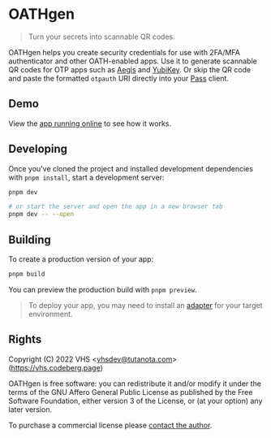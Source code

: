 # OATHgen

> Turn your secrets into scannable QR codes.

OATHgen helps you create security credentials for use with 2FA/MFA authenticator and other OATH-enabled apps. Use it to generate scannable QR codes for OTP apps such as [Aegis](https://getaegis.app/) and [YubiKey](https://docs.yubico.com/yesdk/index.html). Or skip the QR code and paste the formatted `otpauth` URI directly into your [Pass](https://www.passwordstore.org/) client.

## Demo

View the [app running online](https://oathgen.vercel.app) to see how it works.

## Developing

Once you've cloned the project and installed development dependencies with `pnpm install`, start a development server:

```bash
pnpm dev

# or start the server and open the app in a new browser tab
pnpm dev -- --open
```

## Building

To create a production version of your app:

```bash
pnpm build
```

You can preview the production build with `pnpm preview`.

> To deploy your app, you may need to install an [adapter](https://kit.svelte.dev/docs#adapters) for your target environment.

## Rights

Copyright (C) 2022 VHS \<vhsdev@tutanota.com\> (https://vhs.codeberg.page)

OATHgen is free software: you can redistribute it and/or modify
it under the terms of the GNU Affero General Public License as published
by the Free Software Foundation, either version 3 of the License, or
(at your option) any later version.

To purchase a commercial license please [contact the author](https://vhs.codeberg.page/contact).
